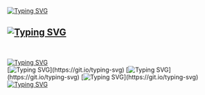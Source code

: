 <br><br>
       [![Typing SVG](https://readme-typing-svg.demolab.com?font=Fira+Code&size=40&duration=2000&pause=500&background=15182A&center=true&vCenter=true&width=1400&height=70&lines=Welcome!+Have+a+look+around;My+name+is+Michael+and+I+sometimes+do+stuff)](https://git.io/typing-svg)
<br>
 ## [![Typing SVG](https://readme-typing-svg.demolab.com?font=Jura&weight=900&size=70&duration=400&pause=1&color=A2C1FF&center=true&multiline=true&repeat=false&width=1700&height=110&lines=Hobbies%3A)](https://git.io/typing-svg)
<br>

[![Typing SVG](https://readme-typing-svg.demolab.com?font=Jura&weight=900&size=65&duration=400&pause=1&color=FFC56DB6&center=true&vCenter=true&multiline=true&repeat=false&width=1700&height=110&lines=CODING)](https://git.io/typing-svg)
 <br>
 [![Typing SVG](https://readme-typing-svg.demolab.com?font=Jura&size=30&duration=400&pause=1&color=F7D573&multiline=true&repeat=false&center=true&vCenter=true&width=1700&height=70&separator=%3C&lines=I+like+playing+games+like%3A+Minecraft;+Roblox;+Celeste;+Hollow+Knight%2C+and+much+more!)](https://git.io/typing-svg)
 [![Typing SVG](https://readme-typing-svg.demolab.com?font=Jura&size=30&duration=400&pause=1&color=F7D573&multiline=true&repeat=false&center=true&vCenter=true&width=1700&height=70&lines=I+like+everything+that+has+to+do+with+music.+I+like+listening+to+music+the+most%2C+but+singing+and+producing+is+also+fun.)](https://git.io/typing-svg)
 [![Typing SVG](https://readme-typing-svg.demolab.com?font=Jura&size=30&duration=400&pause=1&color=F7D573&multiline=true&repeat=false&center=true&vCenter=true&width=1700&height=70&lines=I+go+outside+from+time+to+time%2C+just+to+walk+around+and+enjoy+the+moment.)](https://git.io/typing-svg)
 [![Typing SVG](https://readme-typing-svg.demolab.com?font=Jura&size=30&duration=400&pause=1&color=F7D573&multiline=true&repeat=false&center=true&vCenter=true&width=1700&height=70&lines=I+also+like+to+discover+new+things+on+a+daily+basis)](https://git.io/typing-svg)

